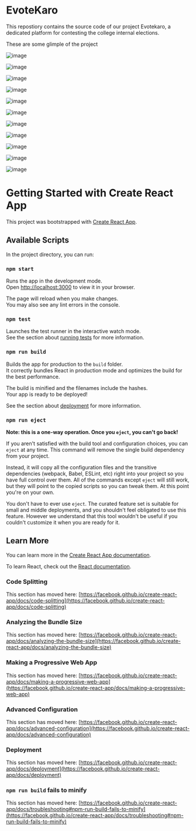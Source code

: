 # EvoteKaro
This repostiory contains the source code of our project Evotekaro, a dedicated platform for contesting the college internal elections.

These are some glimple of the project 

![image](https://github.com/AdityaKumarRaushan/EvoteKaro/assets/97014813/27159bbb-9d73-4bcf-a8fb-4f9c9c78830e)

![image](https://github.com/AdityaKumarRaushan/EvoteKaro/assets/97014813/690766ed-2bd5-419a-9f14-e229ff2ec3f2)

![image](https://github.com/AdityaKumarRaushan/EvoteKaro/assets/97014813/dd45230c-f8bd-4864-9c74-2526b95449f5)

![image](https://github.com/AdityaKumarRaushan/EvoteKaro/assets/97014813/e4816642-e997-4bde-b8d1-4ff89f34fddf)

![image](https://github.com/AdityaKumarRaushan/EvoteKaro/assets/97014813/2442b5d0-0fe9-4ed2-ab44-d7fb7ae1a614)

![image](https://github.com/AdityaKumarRaushan/EvoteKaro/assets/97014813/dfb1948b-6378-49bc-8465-a2af0747f8ca)

![image](https://github.com/AdityaKumarRaushan/EvoteKaro/assets/97014813/a2107e4e-c535-476b-8d29-a04c7fde6791)

![image](https://github.com/AdityaKumarRaushan/EvoteKaro/assets/97014813/76b224f0-dfb7-481b-bb1e-4ce8dcce9622)

![image](https://github.com/AdityaKumarRaushan/EvoteKaro/assets/97014813/edb2ae85-a793-4c4b-a4ad-fdca85a5707c)

![image](https://github.com/AdityaKumarRaushan/EvoteKaro/assets/97014813/8223ef42-fc09-4a70-84dd-25818c335c50)

![image](https://github.com/AdityaKumarRaushan/EvoteKaro/assets/97014813/f62a9808-6eec-43ae-b017-f533522b0b08)

# Getting Started with Create React App

This project was bootstrapped with [Create React App](https://github.com/facebook/create-react-app).

## Available Scripts

In the project directory, you can run:

### `npm start`

Runs the app in the development mode.\
Open [http://localhost:3000](http://localhost:3000) to view it in your browser.

The page will reload when you make changes.\
You may also see any lint errors in the console.

### `npm test`

Launches the test runner in the interactive watch mode.\
See the section about [running tests](https://facebook.github.io/create-react-app/docs/running-tests) for more information.

### `npm run build`

Builds the app for production to the `build` folder.\
It correctly bundles React in production mode and optimizes the build for the best performance.

The build is minified and the filenames include the hashes.\
Your app is ready to be deployed!

See the section about [deployment](https://facebook.github.io/create-react-app/docs/deployment) for more information.

### `npm run eject`

**Note: this is a one-way operation. Once you `eject`, you can't go back!**

If you aren't satisfied with the build tool and configuration choices, you can `eject` at any time. This command will remove the single build dependency from your project.

Instead, it will copy all the configuration files and the transitive dependencies (webpack, Babel, ESLint, etc) right into your project so you have full control over them. All of the commands except `eject` will still work, but they will point to the copied scripts so you can tweak them. At this point you're on your own.

You don't have to ever use `eject`. The curated feature set is suitable for small and middle deployments, and you shouldn't feel obligated to use this feature. However we understand that this tool wouldn't be useful if you couldn't customize it when you are ready for it.

## Learn More

You can learn more in the [Create React App documentation](https://facebook.github.io/create-react-app/docs/getting-started).

To learn React, check out the [React documentation](https://reactjs.org/).

### Code Splitting

This section has moved here: [https://facebook.github.io/create-react-app/docs/code-splitting](https://facebook.github.io/create-react-app/docs/code-splitting)

### Analyzing the Bundle Size

This section has moved here: [https://facebook.github.io/create-react-app/docs/analyzing-the-bundle-size](https://facebook.github.io/create-react-app/docs/analyzing-the-bundle-size)

### Making a Progressive Web App

This section has moved here: [https://facebook.github.io/create-react-app/docs/making-a-progressive-web-app](https://facebook.github.io/create-react-app/docs/making-a-progressive-web-app)

### Advanced Configuration

This section has moved here: [https://facebook.github.io/create-react-app/docs/advanced-configuration](https://facebook.github.io/create-react-app/docs/advanced-configuration)

### Deployment

This section has moved here: [https://facebook.github.io/create-react-app/docs/deployment](https://facebook.github.io/create-react-app/docs/deployment)

### `npm run build` fails to minify

This section has moved here: [https://facebook.github.io/create-react-app/docs/troubleshooting#npm-run-build-fails-to-minify](https://facebook.github.io/create-react-app/docs/troubleshooting#npm-run-build-fails-to-minify)
